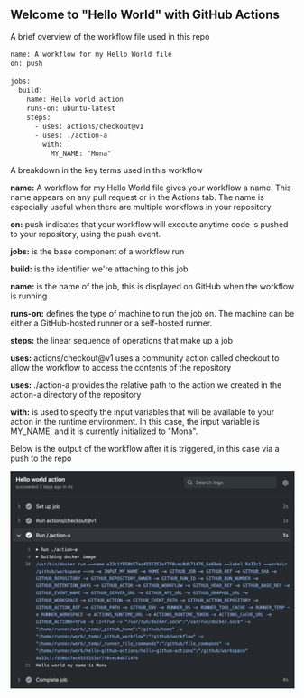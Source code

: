 ## Welcome to "Hello World" with GitHub Actions

A brief overview of the workflow file used in this repo

```
name: A workflow for my Hello World file
on: push

jobs:
  build:
    name: Hello world action
    runs-on: ubuntu-latest
    steps:
      - uses: actions/checkout@v1
      - uses: ./action-a
        with:
          MY_NAME: "Mona"
```

A breakdown in the key terms used in this workflow

**name:** A workflow for my Hello World file gives your workflow a name. This name appears on any pull request or in the Actions tab. The name is especially useful when there are multiple workflows in your repository.

**on:** push indicates that your workflow will execute anytime code is pushed to your repository, using the push event.

**jobs:** is the base component of a workflow run

**build:** is the identifier we're attaching to this job

**name:** is the name of the job, this is displayed on GitHub when the workflow is running

**runs-on:** defines the type of machine to run the job on. The machine can be either a GitHub-hosted runner or a self-hosted runner.

**steps:** the linear sequence of operations that make up a job

**uses:** actions/checkout@v1 uses a community action called checkout to allow the workflow to access the contents of the repository

**uses:** ./action-a provides the relative path to the action we created in the action-a directory of the repository

**with:** is used to specify the input variables that will be available to your action in the runtime environment. In this case, the input variable is MY_NAME, and it is currently initialized to "Mona".

Below is the output of the workflow after it is triggered, in this case via a push to the repo

![action-image](images/image1.png)
